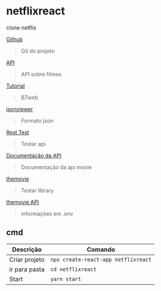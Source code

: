# netflixreact

clone netflix

[Github](https://github.com/ederpbj/netflixreact)

> Git do projeto

[API](https://www.themoviedb.org/)

> API sobre filmes

[Tutorial](https://www.youtube.com/watch?v=tBweoUiMsDg)

> B7web

[jsonviewer](http://jsonviewer.stack.hu/)

> Formato json

[Rest Test](https://resttesttest.com/)

> Testar api

[Documentação da API](https://developers.themoviedb.org/3/getting-started/introduction)

> Documentação da api movie

[themovie](https://github.com/cavestri/themoviedb-javascript-library/blob/master/themoviedb.js)

> Testar library

[themovie API](https://www.themoviedb.org/settings/api)
> informações em .env

## cmd

| Descrição     | Comando                             |
| ------------- | ----------------------------------- |
| Criar projeto | `npx create-react-app netflixreact` |
| ir para pasta | `cd netflixreact`                   |
| Start         | `yarn start`                        |
